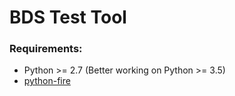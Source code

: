 # BDS Test Tool

### Requirements:
- Python >= 2.7 (Better working on Python >= 3.5)
- [python-fire](https://github.com/google/python-fire)
